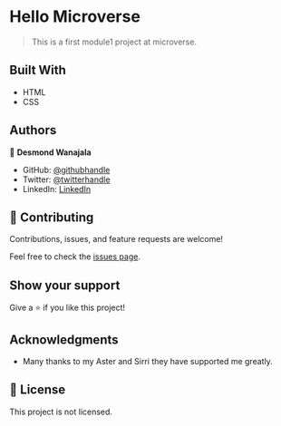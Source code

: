 

# Hello Microverse

> This is a first module1 project at microverse.

## Built With

- HTML
- CSS
## Authors

👤 **Desmond Wanajala**

- GitHub: [@githubhandle](https://github.com/githubhandle)
- Twitter: [@twitterhandle](https://twitter.com/@wanjala_desmond)
- LinkedIn: [LinkedIn](https://linkedin.com/in/wanjala-desmond-000927b6/)


## 🤝 Contributing

Contributions, issues, and feature requests are welcome!

Feel free to check the [issues page](../../issues/).

## Show your support

Give a ⭐️ if you like this project!

## Acknowledgments

- Many thanks to my Aster and Sirri they have supported me greatly.

## 📝 License

This project is not licensed.
